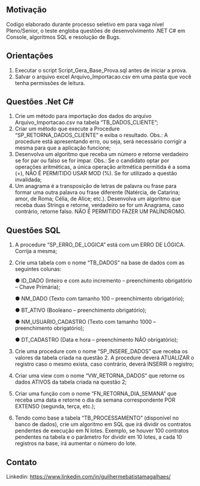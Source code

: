 ## Motivação

Codigo elaborado durante processo seletivo em para vaga nível Pleno/Senior, o teste engloba questões de desenvolvimento .NET C# em Console, algoritmos SQL e resolução de Bugs.

## Orientações 

1. Executar o script Script_Gera_Base_Prova.sql antes de iniciar a prova.
2. Salvar o arquivo excel Arquivo_Importacao.csv em uma pasta que você tenha permissões de leitura.



## Questões .Net C#

1.	Crie um método para importação dos dados do arquivo Arquivo_Importacao.csv na tabela “TB_DADOS_CLIENTE”; 
2. 	Criar um método que execute a Procedure “SP_RETORNA_DADOS_CLIENTE” e exiba o resultado. Obs.: A procedure está apresentando erro, ou seja, será necessário corrigir a mesma para que a aplicação funcione;
3.  Desenvolva um algoritmo que receba um número e retorne verdadeiro se for par ou falso se for ímpar. Obs.: Se o candidato optar por operações aritméticas, a única operação aritmética permitida é a soma (+), NÃO É PERMITIDO USAR MOD (%). Se for utilizado a questão invalidada;
4.  Um anagrama é a transposição de letras de palavra ou frase para formar uma outra palavra ou frase diferente (Natércia, de Catarina; amor, de Roma; Célia, de Alice; etc.). Desenvolva um algoritmo que receba duas Strings e retorne, verdadeiro se for um Anagrama, caso contrário, retorne falso. NÃO É PERMITIDO FAZER UM PALÍNDROMO.

## Questões SQL

1.	A procedure “SP_ERRO_DE_LOGICA” está com um ERRO DE LÓGICA. Corrija a mesma;

2.	Crie uma tabela com o nome “TB_DADOS” na base de dados com as seguintes colunas:

      ● ID_DADO (Inteiro e com auto incremento – preenchimento obrigatório – Chave Primária);
      
      ● NM_DADO (Texto com tamanho 100 – preenchimento obrigatório);
      
      ● BT_ATIVO (Booleano – preenchimento obrigatório);
      
      ● NM_USUARIO_CADASTRO (Texto com tamanho 1000 – preenchimento obrigatório);
      
      ● DT_CADASTRO (Data e hora – preenchimento NÃO obrigatório);
      
3.	Crie uma procedure com o nome “SP_INSERE_DADOS” que receba os valores da tabela criada na questão 2. A procedure deverá ATUALIZAR o registro caso o mesmo exista, caso contrário, deverá INSERIR o registro;    

4.	Criar uma view com o nome “VW_RETORNA_DADOS” que retorne os dados ATIVOS da tabela criada na questão 2;

5.	Criar uma função com o nome “FN_RETORNA_DIA_SEMANA” que receba uma data e retorne o dia da semana correspondente POR EXTENSO (segunda, terça, etc.);

6.	Tendo como base a tabela “TB_PROCESSAMENTO” (disponível no banco de dados), crie um algoritmo em SQL que irá dividir os contratos pendentes de execução em N lotes. Exemplo, se houver 100 contratos pendentes na tabela e o parâmetro for dividir em 10 lotes, a cada 10 registros na base, irá aumentar o número do lote.


## Contato ##
Linkedin: https://www.linkedin.com/in/guilhermebatistamagalhaes/
